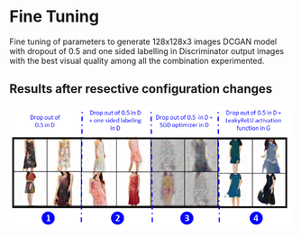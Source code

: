 # Fine Tuning
Fine tuning of parameters to generate 128x128x3 images
DCGAN model with dropout of 0.5 and one sided labelling in Discriminator output images with the best visual quality among all the combination experimented.

## Results after resective configuration changes

![respective configuration changes](https://github.com/mingxiuuuuu/Fine-Tuning/blob/master/images%20generated%20after%20respective%20configuration%20changes.png)
